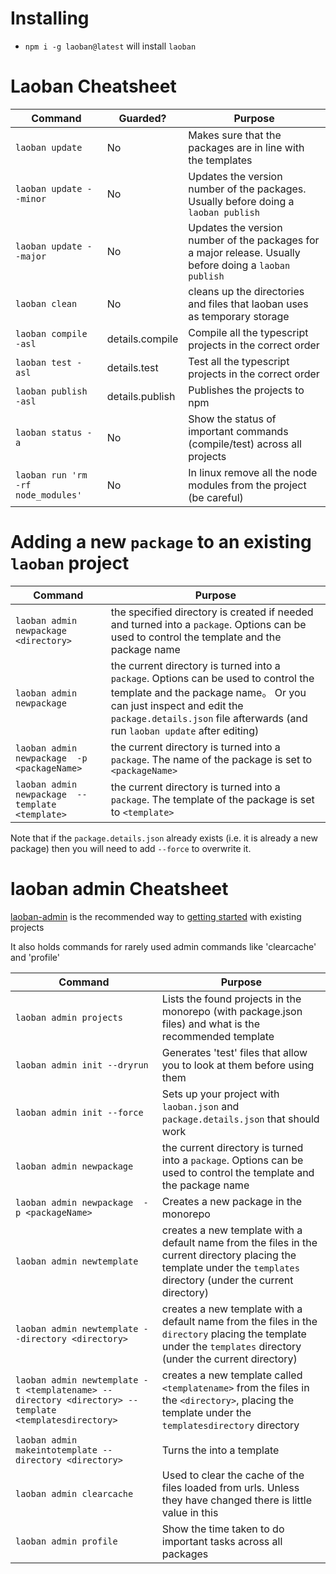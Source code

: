 # Installing

* `npm i -g laoban@latest` will install `laoban`

# Laoban Cheatsheet

| Command | Guarded? | Purpose |
| --- | --- | --- |
| `laoban update` | No | Makes sure that the packages are in line with the templates
| `laoban update --minor` | No |Updates the version number of the packages. Usually before doing a `laoban publish`
| `laoban update --major` | No |Updates the version number of the packages for a major release. Usually before doing a `laoban publish`
| `laoban clean` | No | cleans up the directories and files that laoban uses as temporary storage
| `laoban compile -asl` | details.compile | Compile all the typescript projects in the correct order
| `laoban test -asl` | details.test | Test all the typescript projects in the correct order
| `laoban publish -asl` | details.publish | Publishes the projects to npm
| `laoban status -a` | No |  Show the status of important commands (compile/test) across all projects
| `laoban run 'rm -rf node_modules'` | No | In linux remove all the node modules from the project (be careful)

# Adding a new `package` to an existing `laoban` project

| Command |  Purpose |
| --- | --- |
| `laoban admin newpackage <directory>` |  the specified directory is created if needed and turned into a `package`. Options can be used to control the template and the package name
| `laoban admin newpackage` |  the current directory is turned into a `package`. Options can be used to control the template and the package name。 Or you can just inspect and edit the `package.details.json` file afterwards (and run `laoban update` after editing)
| `laoban admin newpackage  -p <packageName>` |  the current directory is turned into a `package`. The name of the package is set to `<packageName>`
| `laoban admin newpackage  --template <template>` |  the current directory is turned into a `package`. The template of the package is set to `<template>`
Note that if the `package.details.json` already exists (i.e. it is already a new package) then you will need to add `--force` to overwrite it.

# laoban admin Cheatsheet

[laoban-admin](https://www.npmjs.com/package/@laoban/admin) is the recommended way
to [getting started](GETTING.STARTED.md) with existing projects

It also holds commands for rarely used admin commands like 'clearcache' and 'profile'

| Command |  Purpose |
| --- | --- |
| `laoban admin projects` | Lists the found projects in the monorepo (with package.json files) and what is the recommended template
| `laoban admin init --dryrun` |  Generates 'test' files that allow you to look at them before using them
| `laoban admin init --force` |  Sets up your project with `laoban.json` and `package.details.json` that should work
| `laoban admin newpackage` |  the current directory is turned into a `package`. Options can be used to control the template and the package name
| `laoban admin newpackage  -p <packageName>` |  Creates a new package in the monorepo
| `laoban admin newtemplate`  |  creates a new template with a default name from the files in the current directory placing the template under the `templates` directory (under the current directory)
| `laoban admin newtemplate --directory <directory>`  |  creates a new template with a default name from the files in the `directory` placing the template under the `templates` directory (under the current directory)
| `laoban admin newtemplate -t <templatename> --directory <directory> --template <templatesdirectory> ` |  creates a new template called `<templatename>` from the files in the `<directory>`, placing the template under the `templatesdirectory` directory
| `laoban admin makeintotemplate --directory <directory> ` |  Turns the <directory> into a template
| `laoban admin clearcache` |  Used to clear the cache of the files loaded from urls. Unless they have changed there is little value in this
| `laoban admin profile` |  Show the time taken to do important tasks across all packages 





